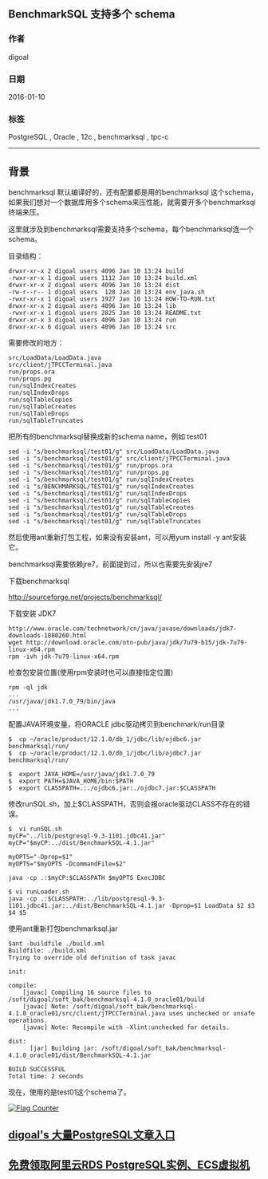 ## BenchmarkSQL 支持多个 schema  
                    
### 作者                                                                 
digoal               
                      
### 日期                 
2016-01-10                
                  
### 标签               
PostgreSQL , Oracle , 12c , benchmarksql , tpc-c     
                    
----              
                       
## 背景             
benchmarksql 默认编译好的，还有配置都是用的benchmarksql 这个schema，如果我们想对一个数据库用多个schema来压性能，就需要开多个benchmarksql终端来压。  
  
这里就涉及到benchmarksql需要支持多个schema，每个benchmarksql连一个schema。  
  
目录结构：  
  
```  
drwxr-xr-x 2 digoal users 4096 Jan 10 13:24 build  
-rwxr-xr-x 1 digoal users 1112 Jan 10 13:24 build.xml  
drwxr-xr-x 2 digoal users 4096 Jan 10 13:24 dist  
-rw-r--r-- 1 digoal users  128 Jan 10 13:24 env_java.sh  
-rwxr-xr-x 1 digoal users 1927 Jan 10 13:24 HOW-TO-RUN.txt  
drwxr-xr-x 2 digoal users 4096 Jan 10 13:24 lib  
-rwxr-xr-x 1 digoal users 2825 Jan 10 13:24 README.txt  
drwxr-xr-x 3 digoal users 4096 Jan 10 13:24 run  
drwxr-xr-x 6 digoal users 4096 Jan 10 13:24 src  
```  
  
需要修改的地方：  
  
```  
src/LoadData/LoadData.java  
src/client/jTPCCTerminal.java  
run/props.ora  
run/props.pg  
run/sqlIndexCreates  
run/sqlIndexDrops  
run/sqlTableCopies  
run/sqlTableCreates  
run/sqlTableDrops  
run/sqlTableTruncates  
```  
  
把所有的benchmarksql替换成新的schema name，例如 test01  
  
```  
sed -i "s/benchmarksql/test01/g" src/LoadData/LoadData.java  
sed -i "s/benchmarksql/test01/g" src/client/jTPCCTerminal.java  
sed -i "s/benchmarksql/test01/g" run/props.ora  
sed -i "s/benchmarksql/test01/g" run/props.pg  
sed -i "s/benchmarksql/test01/g" run/sqlIndexCreates  
sed -i "s/BENCHMARKSQL/TEST01/g" run/sqlIndexCreates  
sed -i "s/benchmarksql/test01/g" run/sqlIndexDrops  
sed -i "s/benchmarksql/test01/g" run/sqlTableCopies  
sed -i "s/benchmarksql/test01/g" run/sqlTableCreates  
sed -i "s/benchmarksql/test01/g" run/sqlTableDrops  
sed -i "s/benchmarksql/test01/g" run/sqlTableTruncates  
```  
  
然后使用ant重新打包工程，如果没有安装ant，可以用yum install -y ant安装它。  
  
benchmarksql需要依赖jre7，前面提到过，所以也需要先安装jre7  
  
下载benchmarksql  
  
http://sourceforge.net/projects/benchmarksql/  
  
下载安装 JDK7  
  
```  
http://www.oracle.com/technetwork/cn/java/javase/downloads/jdk7-downloads-1880260.html  
wget http://download.oracle.com/otn-pub/java/jdk/7u79-b15/jdk-7u79-linux-x64.rpm  
rpm -ivh jdk-7u79-linux-x64.rpm  
```  
  
检查包安装位置(使用rpm安装时也可以直接指定位置)  
  
```  
rpm -ql jdk  
...  
/usr/java/jdk1.7.0_79/bin/java  
...  
```  
  
配置JAVA环境变量，将ORACLE jdbc驱动拷贝到benchmark/run目录  
  
```  
$  cp ~/oracle/product/12.1.0/db_1/jdbc/lib/ojdbc6.jar   benchmarksql/run/  
$  cp ~/oracle/product/12.1.0/db_1/jdbc/lib/ojdbc7.jar   benchmarksql/run/  
  
$  export JAVA_HOME=/usr/java/jdk1.7.0_79  
$  export PATH=$JAVA_HOME/bin:$PATH  
$  export CLASSPATH=.:./ojdbc6.jar:./ojdbc7.jar:$CLASSPATH  
```  
  
修改runSQL.sh，加上$CLASSPATH，否则会报oracle驱动CLASS不存在的错误。  
  
```  
$  vi runSQL.sh  
myCP="../lib/postgresql-9.3-1101.jdbc41.jar"  
myCP="$myCP:../dist/BenchmarkSQL-4.1.jar"  
  
myOPTS="-Dprop=$1"  
myOPTS="$myOPTS -DcommandFile=$2"  
  
java -cp .:$myCP:$CLASSPATH $myOPTS ExecJDBC  
  
$ vi runLoader.sh   
java -cp .:$CLASSPATH:../lib/postgresql-9.3-1101.jdbc41.jar:../dist/BenchmarkSQL-4.1.jar -Dprop=$1 LoadData $2 $3 $4 $5  
```  
  
使用ant重新打包benchmarksql.jar  
  
```  
$ant -buildfile ./build.xml   
Buildfile: ./build.xml  
Trying to override old definition of task javac  
  
init:  
  
compile:  
    [javac] Compiling 16 source files to /soft/digoal/soft_bak/benchmarksql-4.1.0_oracle01/build  
    [javac] Note: /soft/digoal/soft_bak/benchmarksql-4.1.0_oracle01/src/client/jTPCCTerminal.java uses unchecked or unsafe operations.  
    [javac] Note: Recompile with -Xlint:unchecked for details.  
  
dist:  
      [jar] Building jar: /soft/digoal/soft_bak/benchmarksql-4.1.0_oracle01/dist/BenchmarkSQL-4.1.jar  
  
BUILD SUCCESSFUL  
Total time: 2 seconds  
```  
  
现在，使用的是test01这个schema了。  
    
  
<a rel="nofollow" href="http://info.flagcounter.com/h9V1"  ><img src="http://s03.flagcounter.com/count/h9V1/bg_FFFFFF/txt_000000/border_CCCCCC/columns_2/maxflags_12/viewers_0/labels_0/pageviews_0/flags_0/"  alt="Flag Counter"  border="0"  ></a>  
  
  
  
  
  
  
## [digoal's 大量PostgreSQL文章入口](https://github.com/digoal/blog/blob/master/README.md "22709685feb7cab07d30f30387f0a9ae")
  
  
## [免费领取阿里云RDS PostgreSQL实例、ECS虚拟机](https://free.aliyun.com/ "57258f76c37864c6e6d23383d05714ea")
  
